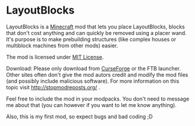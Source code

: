 # LayoutBlocks
LayoutBlocks is a [Minecraft](https://minecraft.net/) mod that lets you place LayoutBlocks, blocks that don't cost anything and can quickly be removed using a placer wand. It's purpose is to make prebuilding structures (like complex houses or multiblock machines from other mods) easier.

The mod is licensed under [MIT License](https://opensource.org/licenses/MIT).

Download: Please only download from [CurseForge](https://minecraft.curseforge.com/projects/layoutblocks) or the FTB launcher. Other sites often don't give the mod autors credit and modify the mod files (and possibly include malicious software). For more information on this topic visit http://stopmodreposts.org/ .

Feel free to include the mod in your modpacks. You don't need to message me about that (you can however if you want to let me know anything).

Also, this is my first mod, so expect bugs and bad coding ;D

